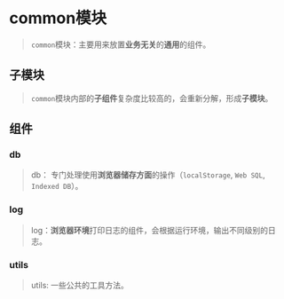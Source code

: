 # common模块

> `common`模块：主要用来放置**业务无关**的**通用**的组件。



## 子模块

> `common`模块内部的**子组件**复杂度比较高的，会重新分解，形成**子模块**。





## 组件

### db

> db： 专门处理使用**浏览器储存方面**的操作（`localStorage`, `Web SQL`, `Indexed DB`）。



### log

> log：**浏览器环境**打印日志的组件，会根据运行环境，输出不同级别的日志。



### utils

> utils:  一些公共的工具方法。

